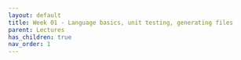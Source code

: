 ```yaml
---
layout: default
title: Week 01 - Language basics, unit testing, generating files
parent: Lectures
has_children: true
nav_order: 1
---
```

